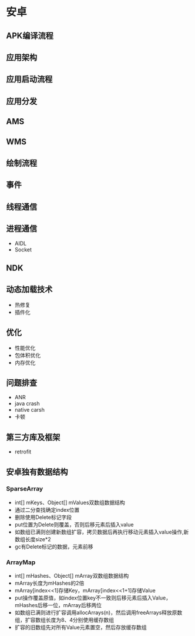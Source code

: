 # 安卓
## APK编译流程

## 应用架构

## 应用启动流程

## 应用分发

## AMS

## WMS

## 绘制流程

## 事件

## 线程通信

## 进程通信
* AIDL
* Socket

## NDK

## 动态加载技术
* 热修复
* 插件化

## 优化
* 性能优化
* 包体积优化
* 内存优化

## 问题排查
* ANR
* java crash
* native carsh
* 卡顿

## 第三方库及框架
* retrofit

## 安卓独有数据结构

### SparseArray
* int[] mKeys、Object[] mValues双数组数据结构
* 通过二分查找确定index位置
* 删除使用Delete标记字段
* put位置为Delete则覆盖，否则后移元素后插入value
* 如数组已满则创建新数组扩容，拷贝数据后再执行移动元素插入value操作,新数组长度size*2
* gc有Delete标记的数据，元素前移
### ArrayMap
* int[] mHashes、Object[] mArray双数组数据结构
* mArray长度为mHashes的2倍
* mArray[index<<1]存储Key，mArray[index<<1+1]存储Value
* put操作覆盖原值，如index位置key不一致则后移元素后插入Value，mHashes后移一位，mArray后移两位
* 如数组已满则进行扩容调用allocArrays(n)，然后调用freeArrays释放原数组，扩容数组长度为8、4分别使用缓存数组
* 扩容的旧数组先对所有Value元素置空，然后存放缓存数组

